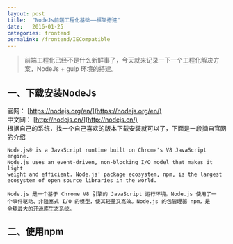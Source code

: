 ```yaml
---
layout: post
title:  "NodeJs前端工程化基础——框架搭建"
date:   2016-01-25
categories: frontend
permalink: /frontend/IECompatible
---
```


> 前端工程化已经不是什么新鲜事了，今天就来记录一下一个工程化解决方案，NodeJs + gulp 环境的搭建。

## 一、下载安装NodeJs
官网： [https://nodejs.org/en/](https://nodejs.org/en/)  
中文网： [http://nodejs.cn/](http://nodejs.cn/)  
根据自己的系统，找一个自己喜欢的版本下载安装就可以了，下面是一段摘自官网的介绍  

```
Node.js® is a JavaScript runtime built on Chrome's V8 JavaScript engine. 
Node.js uses an event-driven, non-blocking I/O model that makes it light
weight and efficient. Node.js' package ecosystem, npm, is the largest 
ecosystem of open source libraries in the world.
```
```
Node.js 是一个基于 Chrome V8 引擎的 JavaScript 运行环境。Node.js 使用了一
个事件驱动、非阻塞式 I/O 的模型，使其轻量又高效。Node.js 的包管理器 npm，是
全球最大的开源库生态系统。
```

## 二、使用npm
